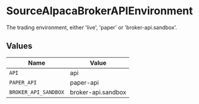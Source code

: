 # SourceAlpacaBrokerAPIEnvironment

The trading environment, either 'live', 'paper' or 'broker-api.sandbox'.


## Values

| Name                 | Value                |
| -------------------- | -------------------- |
| `API`                | api                  |
| `PAPER_API`          | paper-api            |
| `BROKER_API_SANDBOX` | broker-api.sandbox   |